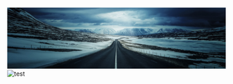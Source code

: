 <!--- ![Test Image 4](https://cdn.lazytrips.com/photos/7b/ed/7bedfdce64c809775edd158877cac300-ht.jpg) -->
![Test image](https://raw.githubusercontent.com/iamhuynq/iamhuynq/master/905045.jpg)
![test](https://steamuserimages-a.akamaihd.net/ugc/47631932806529781/E29993F7598F51AF6858697A4E3C61CA0D069691/?imw=500&imh=190&ima=fit&impolicy=Letterbox&imcolor=%23000000&letterbox=true)
